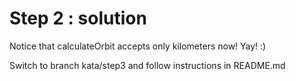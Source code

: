 # Step 2 : solution

Notice that calculateOrbit accepts only kilometers now! Yay! :)

Switch to branch kata/step3 and follow instructions in README.md
